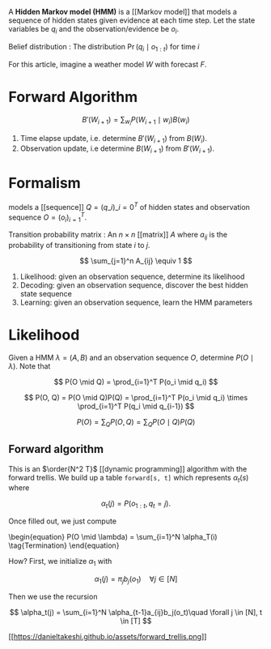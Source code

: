 A **Hidden Markov model (HMM)** is a [[Markov model]] that models a sequence of hidden states given evidence at each time step. Let the state variables be $q_i$ and the observation/evidence be $o_i$.

Belief distribution
: The distribution $\Pr(q_i \mid o_{1:t})$ for time $i$

For this article, imagine a weather model $W$ with forecast $F$.

# Forward Algorithm

$$
B'(W_{i+1}) = \sum_{w_i} P(W_{i+1} \mid w_i) B(w_i)
$$

1. Time elapse update, i.e. determine $B'(W_{i+1})$ from $B(W_i)$.
2. Observation update, i.e determine $B(W_{i+1})$ from $B'(W_{i+1})$.


# Formalism


models a [[sequence]] $Q = \left(q\_i\right)\_{i=0}^T$ of hidden states  and observation sequence $O=\left(o_i\right)_{i=1}^T$.

Transition probability matrix
: An $n \times n$ [[matrix]] $A$ where $a_{ij}$ is the probability of transitioning from state $i$ to $j$.

$$
\sum_{j=1}^n A_{ij} \equiv 1
$$


1. Likelihood: given an observation sequence, determine its likelihood
2. Decoding: given an observation sequence, discover the best hidden state sequence
3. Learning: given an observation sequence, learn the HMM parameters

# Likelihood

Given a HMM $\lambda = (A, B)$ and an observation sequence $O$, determine $P(O \mid \lambda)$. Note that

$$
P(O \mid Q) = \prod_{i=1}^T P(o_i \mid q_i)
$$

$$
P(O, Q) = P(O \mid Q)P(Q) = \prod_{i=1}^T P(o_i \mid q_i) \times \prod_{i=1}^T P(q_i \mid q_{i-1})
$$

$$
P(O) = \sum_Q P(O,Q) = \sum_Q P(O \mid Q)P(Q)
$$

## Forward algorithm

This is an $\order{N^2 T}$ [[dynamic programming]] algorithm with the forward trellis. We build up a table `forward[s, t]` which represents $\alpha_t(s)$ where 

$$
\alpha_t(j) = P(o_{1:t}, q_t = j).
$$

Once filled out, we just compute


\begin{equation}
P(O \mid \lambda) = \sum_{i=1}^N \alpha_T(i) \tag{Termination}
\end{equation}

How? First, we initialize $\alpha_1$ with

$$
\alpha_1 (j) = \pi_j b_j(o_1)\quad \forall j \in [N]
$$

Then we use the recursion


$$
\alpha_t(j) = \sum_{i=1}^N \alpha_{t-1}a_{ij}b_j(o_t)\quad \forall j \in [N], t \in [T]
$$


[[https://danieltakeshi.github.io/assets/forward_trellis.png]]


